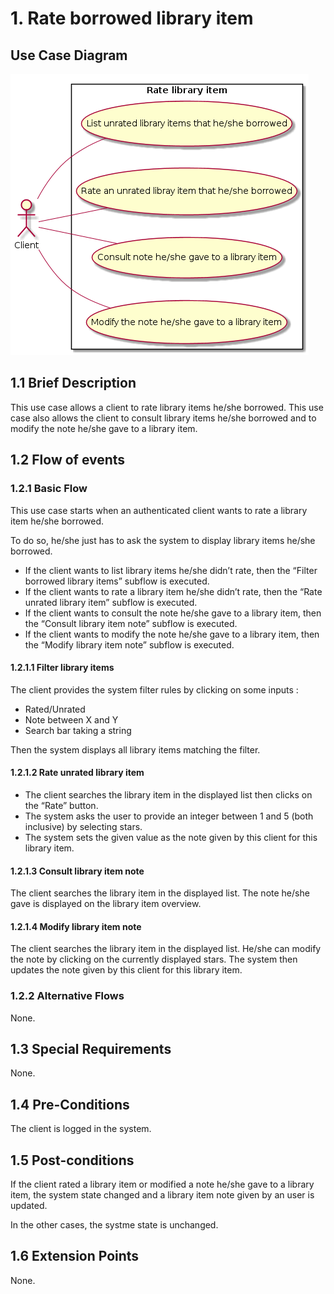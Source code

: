 # 1. Rate borrowed library item

## Use Case Diagram

![Use Case Diagram](./rate-item.png)

## 1.1 Brief Description

This use case allows a client to rate library items he/she borrowed. This use case also allows the client to consult library items he/she borrowed and to modify the note he/she gave to a library item.

## 1.2 Flow of events

### 1.2.1 Basic Flow

This use case starts when an authenticated client wants to rate a library item he/she borrowed.

To do so, he/she just has to ask the system to display library items he/she borrowed.

* If the client wants to list library items he/she didn’t rate, then the “Filter borrowed library items” subflow is executed.
* If the client wants to rate a library item he/she didn’t rate, then the “Rate unrated library item” subflow is executed.
* If the client wants to consult the note he/she gave to a library item, then the “Consult library item note” subflow is executed.
* If the client wants to modify the note he/she gave to a library item, then the “Modify library item note” subflow is executed.

#### 1.2.1.1 Filter library items

The client provides the system filter rules by clicking on some inputs :

* Rated/Unrated
* Note between X and Y
* Search bar taking a string

Then the system displays all library items matching the filter.

#### 1.2.1.2 Rate unrated library item

* The client searches the library item in the displayed list then clicks on the “Rate” button.
* The system asks the user to provide an integer between 1 and 5 (both inclusive) by selecting stars.
* The system sets the given value as the note given by this client for this library item.

#### 1.2.1.3 Consult library item note

The client searches the library item in the displayed list. The note he/she gave is displayed on the library item overview.

#### 1.2.1.4 Modify library item note

The client searches the library item in the displayed list. He/she can modify the note by clicking on the currently displayed stars.
The system then updates the note given by this client for this library item.

### 1.2.2 Alternative Flows

None.

## 1.3 Special Requirements

None.

## 1.4 Pre-Conditions

The client is logged in the system.

## 1.5 Post-conditions

If the client rated a library item or modified a note he/she gave to a library item, the system state changed and a library item note given by an user is updated.

In the other cases, the systme state is unchanged.

## 1.6 Extension Points

None.


